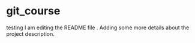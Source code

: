 # git_course
testing
I am editing the README file . Adding some more details about the project description.
